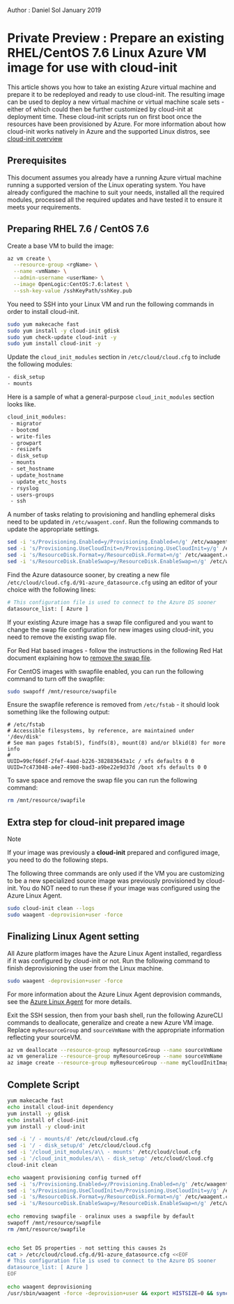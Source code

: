Author : Daniel Sol January 2019


# Private Preview : Prepare an existing RHEL/CentOS 7.6 Linux Azure VM image for use with cloud-init
This article shows you how to take an existing Azure virtual machine and prepare it to be redeployed and ready to use cloud-init. The resulting image can be used to deploy a new virtual machine or virtual machine scale sets - either of which could then be further customized by cloud-init at deployment time.  These cloud-init scripts run on first boot once the resources have been provisioned by Azure. For more information about how cloud-init works natively in Azure and the supported Linux distros, see [cloud-init overview](using-cloud-init.md)

## Prerequisites
This document assumes you already have a running Azure virtual machine running a supported version of the Linux operating system. You have already configured the machine to suit your needs, installed all the required modules, processed all the required updates and have tested it to ensure it meets your requirements. 

## Preparing RHEL 7.6 / CentOS 7.6
Create a base VM to build the image:
```bash
az vm create \
  --resource-group <rgName> \
  --name <vmName> \
  --admin-username <userName> \
  --image OpenLogic:CentOS:7.6:latest \
  --ssh-key-value /sshKeyPath/sshKey.pub
```

You need to SSH into your Linux VM and run the following commands in order to install cloud-init.

```bash
sudo yum makecache fast
sudo yum install -y cloud-init gdisk
sudo yum check-update cloud-init -y
sudo yum install cloud-init -y
```

Update the `cloud_init_modules` section in `/etc/cloud/cloud.cfg` to include the following modules:
```bash
- disk_setup
- mounts
```

Here is a sample of what a general-purpose `cloud_init_modules` section looks like.
```bash
cloud_init_modules:
 - migrator
 - bootcmd
 - write-files
 - growpart
 - resizefs
 - disk_setup
 - mounts
 - set_hostname
 - update_hostname
 - update_etc_hosts
 - rsyslog
 - users-groups
 - ssh
```
A number of tasks relating to provisioning and handling ephemeral disks need to be updated in `/etc/waagent.conf`. Run the following commands to update the appropriate settings. 
```bash
sed -i 's/Provisioning.Enabled=y/Provisioning.Enabled=n/g' /etc/waagent.conf
sed -i 's/Provisioning.UseCloudInit=n/Provisioning.UseCloudInit=y/g' /etc/waagent.conf
sed -i 's/ResourceDisk.Format=y/ResourceDisk.Format=n/g' /etc/waagent.conf
sed -i 's/ResourceDisk.EnableSwap=y/ResourceDisk.EnableSwap=n/g' /etc/waagent.conf
```

Find the Azure datasource sooner, by creating a new file `/etc/cloud/cloud.cfg.d/91-azure_datasource.cfg` using an editor of your choice with the following lines:

```bash
# This configuration file is used to connect to the Azure DS sooner
datasource_list: [ Azure ]
```

If your existing Azure image has a swap file configured and you want to change the swap file configuration for new images using cloud-init, you need to remove the existing swap file.

For Red Hat based images - follow the instructions in the following Red Hat document explaining how to [remove the swap file](https://access.redhat.com/documentation/en-us/red_hat_enterprise_linux/6/html/storage_administration_guide/swap-removing-file).

For CentOS images with swapfile enabled, you can run the following command to turn off the swapfile:
```bash
sudo swapoff /mnt/resource/swapfile
```

Ensure the swapfile reference is removed from `/etc/fstab` - it should look something like the following output:
```text
# /etc/fstab
# Accessible filesystems, by reference, are maintained under '/dev/disk'
# See man pages fstab(5), findfs(8), mount(8) and/or blkid(8) for more info
#
UUID=99cf66df-2fef-4aad-b226-382883643a1c / xfs defaults 0 0
UUID=7c473048-a4e7-4908-bad3-a9be22e9d37d /boot xfs defaults 0 0
```

To save space and remove the swap file you can run the following command:
```bash
rm /mnt/resource/swapfile
```
## Extra step for cloud-init prepared image
> [!NOTE]
> If your image was previously a **cloud-init** prepared and configured image, you need to do the following steps.

The following three commands are only used if the VM you are customizing to be a new specialized source image was previously provisioned by cloud-init.  You do NOT need to run these if your image was configured using the Azure Linux Agent.

```bash
sudo cloud-init clean --logs
sudo waagent -deprovision+user -force
```

## Finalizing Linux Agent setting 
All Azure platform images have the Azure Linux Agent installed, regardless if it was configured by cloud-init or not.  Run the following command to finish deprovisioning the user from the Linux machine. 

```bash
sudo waagent -deprovision+user -force
```

For more information about the Azure Linux Agent deprovision commands, see the [Azure Linux Agent](../extensions/agent-linux.md) for more details.

Exit the SSH session, then from your bash shell, run the following AzureCLI commands to deallocate, generalize and create a new Azure VM image.  Replace `myResourceGroup` and `sourceVmName` with the appropriate information reflecting your sourceVM.

```bash
az vm deallocate --resource-group myResourceGroup --name sourceVmName
az vm generalize --resource-group myResourceGroup --name sourceVmName
az image create --resource-group myResourceGroup --name myCloudInitImage --source sourceVmName
```


## Complete Script

```bash
yum makecache fast
echo install cloud-init dependency 
yum install -y gdisk
echo install of cloud-init
yum install -y cloud-init

sed -i '/ - mounts/d' /etc/cloud/cloud.cfg
sed -i '/ - disk_setup/d' /etc/cloud/cloud.cfg
sed -i '/cloud_init_modules/a\\ - mounts' /etc/cloud/cloud.cfg
sed -i '/cloud_init_modules/a\\ - disk_setup' /etc/cloud/cloud.cfg
cloud-init clean

echo waagent provisioning config turned off
sed -i 's/Provisioning.Enabled=y/Provisioning.Enabled=n/g' /etc/waagent.conf
sed -i 's/Provisioning.UseCloudInit=n/Provisioning.UseCloudInit=y/g' /etc/waagent.conf
sed -i 's/ResourceDisk.Format=y/ResourceDisk.Format=n/g' /etc/waagent.conf
sed -i 's/ResourceDisk.EnableSwap=y/ResourceDisk.EnableSwap=n/g' /etc/waagent.conf
        
echo removing swapfile - oralinux uses a swapfile by default
swapoff /mnt/resource/swapfile
rm /mnt/resource/swapfile


echo Set DS properties - not setting this causes 2s
cat > /etc/cloud/cloud.cfg.d/91-azure_datasource.cfg <<EOF
# This configuration file is used to connect to the Azure DS sooner
datasource_list: [ Azure ]
EOF
        
echo waagent deprovisioning
/usr/sbin/waagent -force -deprovision+user && export HISTSIZE=0 && sync
```      
